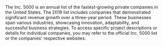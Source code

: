 The Inc. 5000 is an annual list of the fastest-growing private companies in the United States.
The 2019 list includes companies that demonstrated significant revenue growth over a three-year period. 
These businesses span various industries, showcasing innovation, adaptability, and successful business strategies. 
To access specific project descriptions or details for individual companies, you may refer to the official Inc. 5000 list or the companies' respective websites.
